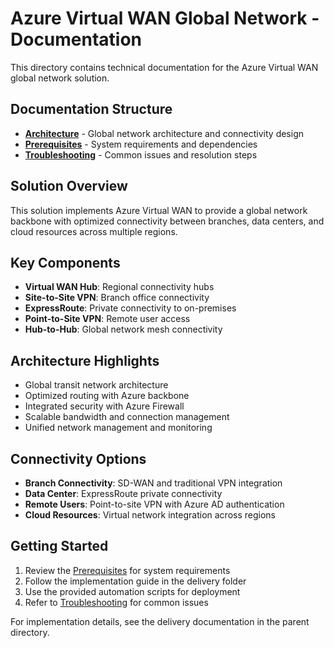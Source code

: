 # Azure Virtual WAN Global Network - Documentation

This directory contains technical documentation for the Azure Virtual WAN global network solution.

## Documentation Structure

- **[Architecture](architecture.md)** - Global network architecture and connectivity design
- **[Prerequisites](prerequisites.md)** - System requirements and dependencies
- **[Troubleshooting](troubleshooting.md)** - Common issues and resolution steps

## Solution Overview

This solution implements Azure Virtual WAN to provide a global network backbone with optimized connectivity between branches, data centers, and cloud resources across multiple regions.

## Key Components

- **Virtual WAN Hub**: Regional connectivity hubs
- **Site-to-Site VPN**: Branch office connectivity
- **ExpressRoute**: Private connectivity to on-premises
- **Point-to-Site VPN**: Remote user access
- **Hub-to-Hub**: Global network mesh connectivity

## Architecture Highlights

- Global transit network architecture
- Optimized routing with Azure backbone
- Integrated security with Azure Firewall
- Scalable bandwidth and connection management
- Unified network management and monitoring

## Connectivity Options

- **Branch Connectivity**: SD-WAN and traditional VPN integration
- **Data Center**: ExpressRoute private connectivity
- **Remote Users**: Point-to-site VPN with Azure AD authentication
- **Cloud Resources**: Virtual network integration across regions

## Getting Started

1. Review the [Prerequisites](prerequisites.md) for system requirements
2. Follow the implementation guide in the delivery folder
3. Use the provided automation scripts for deployment
4. Refer to [Troubleshooting](troubleshooting.md) for common issues

For implementation details, see the delivery documentation in the parent directory.